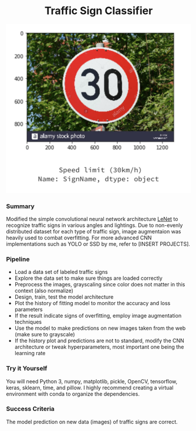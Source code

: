 <h1 align="center">Traffic Sign Classifier</h1>

<p align="center">
  <a><img src="result.png" alt=""></a>
</p>

### Summary

Modified the simple convolutional neural network architecture [LeNet](http://yann.lecun.com/exdb/publis/pdf/lecun-98.pdf) to recognize traffic signs in various angles and lightings. Due to non-evenly distributed dataset for each type of traffic sign, image augmentaion was heavily used to combat overfitting. For more advanced CNN implementations such as YOLO or SSD by me, refer to [INSERT PROJECTS].

### Pipeline

- Load a data set of labeled traffic signs
- Explore the data set to make sure things are loaded correctly
- Preprocess the images, grayscaling since color does not matter in this context (also normalize)
- Design, train, test the model architecture
- Plot the history of fitting model to monitor the accuracy and loss parameters
- If the result indicate signs of overfitting, employ image augmentation techniques
- Use the model to make predictions on new images taken from the web (make sure to grayscale)
- If the history plot and predictions are not to standard, modify the CNN architecture or tweak hyperparameters, most important one being the learning rate

### Try it Yourself

You will need Python 3, numpy, matplotlib, pickle, OpenCV, tensorflow, keras, sklearn, time, and pillow.
I highly recommend creating a virtual environment with conda to organize the dependencies.

### Success Criteria

The model prediction on new data (images) of traffic signs are correct.
